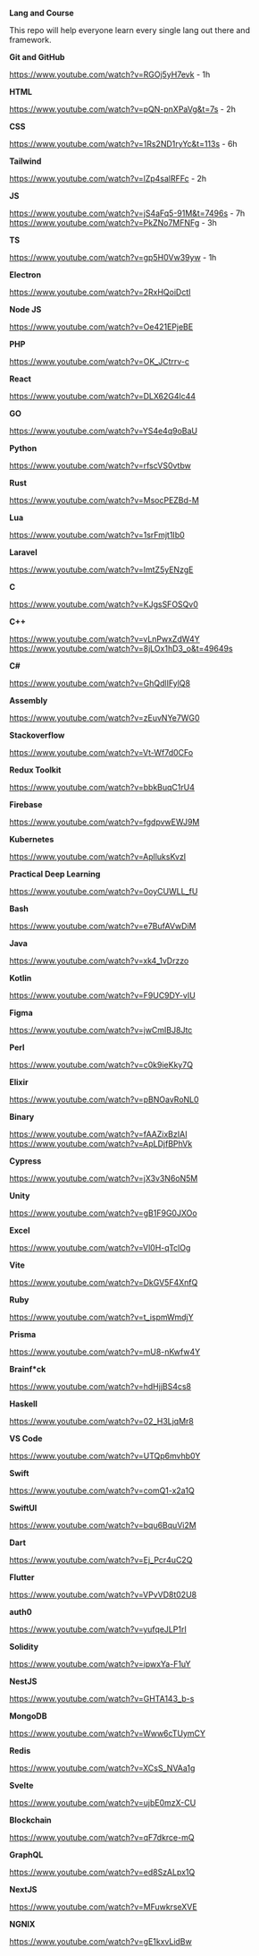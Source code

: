 **Lang and Course**

This repo will help everyone learn every single lang out there and framework.

**Git and GitHub**

https://www.youtube.com/watch?v=RGOj5yH7evk - 1h

**HTML**

https://www.youtube.com/watch?v=pQN-pnXPaVg&t=7s - 2h

**CSS**

https://www.youtube.com/watch?v=1Rs2ND1ryYc&t=113s - 6h

**Tailwind**

https://www.youtube.com/watch?v=lZp4salRFFc - 2h

**JS**

https://www.youtube.com/watch?v=jS4aFq5-91M&t=7496s - 7h<br>
https://www.youtube.com/watch?v=PkZNo7MFNFg - 3h

**TS**

https://www.youtube.com/watch?v=gp5H0Vw39yw - 1h

**Electron**

https://www.youtube.com/watch?v=2RxHQoiDctI

**Node JS**

https://www.youtube.com/watch?v=Oe421EPjeBE

**PHP**

https://www.youtube.com/watch?v=OK_JCtrrv-c

**React**

https://www.youtube.com/watch?v=DLX62G4lc44

**GO**

https://www.youtube.com/watch?v=YS4e4q9oBaU

**Python**

https://www.youtube.com/watch?v=rfscVS0vtbw

**Rust**

https://www.youtube.com/watch?v=MsocPEZBd-M

**Lua**

https://www.youtube.com/watch?v=1srFmjt1Ib0

**Laravel**

https://www.youtube.com/watch?v=ImtZ5yENzgE

**C**

https://www.youtube.com/watch?v=KJgsSFOSQv0

**C++**

https://www.youtube.com/watch?v=vLnPwxZdW4Y <br>
https://www.youtube.com/watch?v=8jLOx1hD3_o&t=49649s

**C#**

https://www.youtube.com/watch?v=GhQdlIFylQ8

**Assembly**

https://www.youtube.com/watch?v=zEuvNYe7WG0

**Stackoverflow**

https://www.youtube.com/watch?v=Vt-Wf7d0CFo

**Redux Toolkit**

https://www.youtube.com/watch?v=bbkBuqC1rU4

**Firebase**

https://www.youtube.com/watch?v=fgdpvwEWJ9M

**Kubernetes**

https://www.youtube.com/watch?v=AplluksKvzI

**Practical Deep Learning**

https://www.youtube.com/watch?v=0oyCUWLL_fU

**Bash**

https://www.youtube.com/watch?v=e7BufAVwDiM

**Java**

https://www.youtube.com/watch?v=xk4_1vDrzzo

**Kotlin**

https://www.youtube.com/watch?v=F9UC9DY-vIU

**Figma**

https://www.youtube.com/watch?v=jwCmIBJ8Jtc

**Perl**

https://www.youtube.com/watch?v=c0k9ieKky7Q

**Elixir**

https://www.youtube.com/watch?v=pBNOavRoNL0

**Binary**

https://www.youtube.com/watch?v=fAAZixBzIAI <br>
https://www.youtube.com/watch?v=ApLDjfBPhVk

**Cypress**

https://www.youtube.com/watch?v=jX3v3N6oN5M

**Unity**

https://www.youtube.com/watch?v=gB1F9G0JXOo

**Excel**

https://www.youtube.com/watch?v=Vl0H-qTclOg

**Vite**

https://www.youtube.com/watch?v=DkGV5F4XnfQ

**Ruby**

https://www.youtube.com/watch?v=t_ispmWmdjY

**Prisma**

https://www.youtube.com/watch?v=mU8-nKwfw4Y

**Brainf*ck**

https://www.youtube.com/watch?v=hdHjjBS4cs8

**Haskell**

https://www.youtube.com/watch?v=02_H3LjqMr8

**VS Code**

https://www.youtube.com/watch?v=UTQp6mvhb0Y

**Swift**

https://www.youtube.com/watch?v=comQ1-x2a1Q

**SwiftUI**

https://www.youtube.com/watch?v=bqu6BquVi2M

**Dart**

https://www.youtube.com/watch?v=Ej_Pcr4uC2Q

**Flutter**

https://www.youtube.com/watch?v=VPvVD8t02U8

**auth0**

https://www.youtube.com/watch?v=yufqeJLP1rI

**Solidity**

https://www.youtube.com/watch?v=ipwxYa-F1uY

**NestJS**

https://www.youtube.com/watch?v=GHTA143_b-s

**MongoDB**

https://www.youtube.com/watch?v=Www6cTUymCY

**Redis**

https://www.youtube.com/watch?v=XCsS_NVAa1g

**Svelte**

https://www.youtube.com/watch?v=ujbE0mzX-CU

**Blockchain**

https://www.youtube.com/watch?v=qF7dkrce-mQ

**GraphQL**

https://www.youtube.com/watch?v=ed8SzALpx1Q

**NextJS**

https://www.youtube.com/watch?v=MFuwkrseXVE

**NGNIX**

https://www.youtube.com/watch?v=gE1kxvLidBw
